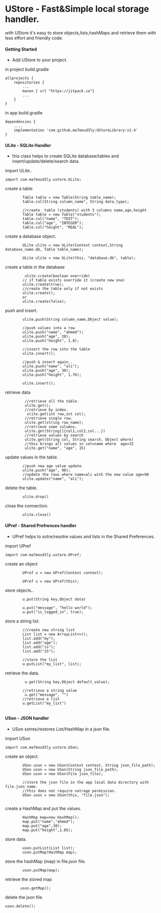 # UStore - Fast&Simple local storage handler.
with UStore it's easy to store objects,lists,hashMaps and retrieve them with less effort and friendly code.

#### Getting Started
- Add UStore to your project.

in project build.gradle
```
allprojects {
    repositories {
        ...
        maven { url "https://jitpack.io"}
        ...
    }
}
```
in app build.gradle
```
dependencies {
    ....
    implementation 'com.github.ma7moud3ly:UStoreLibrary:v1.4'
}
```

#### ULite - SQLite Handler
- this class helps to create SQLite database/tables and insert/update/delete/search data.

import ULite..
```
import com.ma7moud3ly.ustore.ULite;
```
create a table
```
        Table table = new Table(String table_name);
        table.col(String column_name", String data_type);

        //create  table (students) with 3 columns name,age,height
        Table table = new Table("students");
        table.col("name", "TEXT");
        table.col("age", "INTEGER");
        table.col("height", "REAL");
```
create a database object.
```
        ULite ulite = new ULite(Context context,String database_name.db, Table table_name);
        
        ULite ulite = new ULite(this, "database.db", table);
```
create a table in the database
```     
         ulite.create(boolean override)
        // if table exists override it (create new one)   
        ulite.create(true);
        //create the table only if not exists
        ulite.create();
        or
        ulite.create(false);

```
push and insert.
```
        ulite.push(String column_name,Object value);

        //push values into a row
        ulite.push("name", "ahmed");
        ulite.push("age", 20);
        ulite.push("height", 1.8);
        
        //insert the row into the table
        ulite.insert();
        
        //push & insert again..
        ulite.push("name", "ali");
        ulite.push("age", 30);
        ulite.push("height", 1.76);
      
        ulite.insert();
```
retrieve data
```     
         //retrieve all the table.
         ulite.get();
         //retrieve by index.
          ulite.get(int row,int col);
         //retrieve single row.
         ulite.get(string row_name);
         //retrieve some columns.
         ulite.get(String[]{col1,col2,col...})
         //retrieve values by search
         ulite.get(String col, String search, Object where)
         //this brings all values in col=name where  age=15
         ulite.get("name", "age", 15)
```
update values in the table.
```
        //push new age value update.
        ulite.push("age", 90);
        //update the rows where name=ali with the new value age=90
        ulite.update("name", "ali");
```
delete the table.
```
        ulite.drop()
```
close the connection.
```
        ulite.close()
```

#### UPref - Shared Prefrences handler
- UPref helps to sotre/resotre values and lists in the Shared Preferences.

import UPref
```
import com.ma7moud3ly.ustore.UPref;
```
create an object
```
        UPref u = new UPref(Context context);

        UPref u = new UPref(this);
```
store objects..
```
        u.put(String key,Object data)
        
        u.put("message", "hello world");
        u.put("is_logged_in", true);
```        
store a string list.
```
        //create new string list
        List list = new ArrayList<>();
        list.add("my");
        list.add("age");
        list.add("is");
        list.add("25");
        
        //store the list
        u.putList("my_list", list);
```
retrieve the data.
```
         u.get(String key,Object default_value);
         
        //retrieve a string value
         u.get("message", "")
        //retrieve a list
        u.getList("my_list")
        
```

#### USon - JSON handler
- USon sotres/restores List/HashMap  in a json file.

import USon
```
import com.ma7moud3ly.ustore.USon;
```

create an object.
```
        USon uson = new USon(Context context, String json_file_path);
        USon uson = new USon(String json_file_path);
        USon uson = new USon(File json_file);
        
        //store the json file in the app local data directory with file.json name.
        //this does not require sotrage permission.
        USon uson = new USon(this, "file.json");
        
```
create a HashMap and put the values.
```
        HashMap map=new HashMap();
        map.put("name","ahmed");
        map.put("age",30);
        map.put("height",1.85);
```
store data.
```
        uson.putList(List list);
        uson.putMap(HashMap map);
```

store the hashMap (map) in file.json file.
```
        uson.putMap(map);
```
retrieve the stored map
```
       uson.getMap();
```
delete the json file.
```
uson.delete();
```
